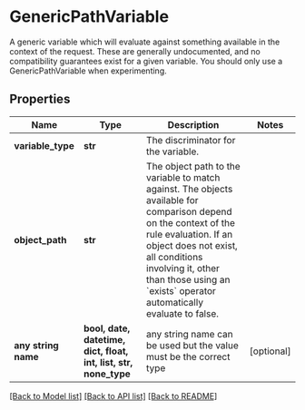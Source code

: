 # GenericPathVariable

A generic variable which will evaluate against something available in the context of the request. These are generally undocumented, and no compatibility guarantees exist for a given variable. You should only use a GenericPathVariable when experimenting. 

## Properties
Name | Type | Description | Notes
------------ | ------------- | ------------- | -------------
**variable_type** | **str** | The discriminator for the variable. | 
**object_path** | **str** | The object path to the variable to match against. The objects available for comparison depend on the context of the rule evaluation. If an object does not exist, all conditions involving it, other than those using an &#x60;exists&#x60; operator automatically evaluate to false.  | 
**any string name** | **bool, date, datetime, dict, float, int, list, str, none_type** | any string name can be used but the value must be the correct type | [optional]

[[Back to Model list]](../README.md#documentation-for-models) [[Back to API list]](../README.md#documentation-for-api-endpoints) [[Back to README]](../README.md)



